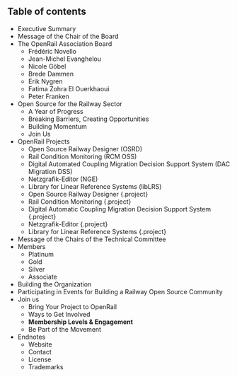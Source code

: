 ## Table of contents

  * Executive Summary
  * Message of the Chair of the Board
  * The OpenRail Association Board
    * Frédéric Novello
    * Jean-Michel Evanghelou
    * Nicole Göbel
    * Brede Dammen
    * Erik Nygren
    * Fatima Zohra El Ouerkhaoui
    * Peter Franken
  * Open Source for the Railway Sector
    * A Year of Progress
    * Breaking Barriers, Creating Opportunities
    * Building Momentum
    * Join Us
  * OpenRail Projects
    * Open Source Railway Designer (OSRD)
    * Rail Condition Monitoring (RCM OSS)
    * Digital Automated Coupling Migration Decision Support System (DAC Migration DSS)
    * Netzgrafik-Editor (NGE)
    * Library for Linear Reference Systems (libLRS)
    * Open Source Railway Designer {.project}
    * Rail Condition Monitoring {.project}
    * Digital Automatic Coupling Migration Decision Support System {.project}
    * Netzgrafik-Editor {.project}
    * Library for Linear Reference Systems {.project}
  * Message of the Chairs of the Technical Committee
  * Members
    * Platinum
    * Gold
    * Silver
    * Associate
  * Building the Organization
  * Participating in Events for Building a Railway Open Source Community
  * Join us
    * Bring Your Project to OpenRail
    * Ways to Get Involved
    * **Membership Levels & Engagement**
    * Be Part of the Movement
  * Endnotes
    * Website
    * Contact
    * License
    * Trademarks
